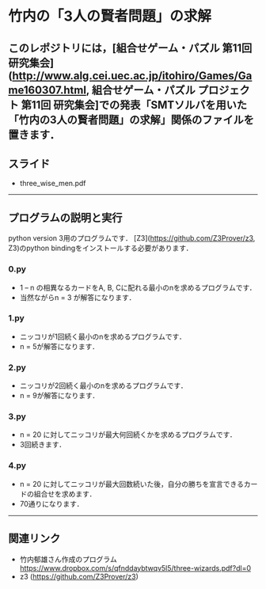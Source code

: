 # 竹内の「3人の賢者問題」の求解
このレポジトリには，[組合せゲーム・パズル 第11回 研究集会](http://www.alg.cei.uec.ac.jp/itohiro/Games/Game160307.html, 組合せゲーム・パズル プロジェクト 第11回 研究集会]での発表「SMTソルバを用いた「竹内の3人の賢者問題」の求解」関係のファイルを置きます．
-----
## スライド
- three_wise_men.pdf
------
## プログラムの説明と実行
python version 3用のプログラムです．
[Z3](https://github.com/Z3Prover/z3, Z3)のpython bindingをインストールする必要があります．
### 0.py
- 1 – n の相異なるカードをA, B, Cに配れる最小のnを求めるプログラムです．
- 当然ながらn = 3 が解答になります．
### 1.py
- ニッコリが1回続く最小のnを求めるプログラムです．
- n = 5が解答になります．
### 2.py
- ニッコリが2回続く最小のnを求めるプログラムです．
- n = 9が解答になります．
### 3.py
- n = 20 に対してニッコリが最大何回続くかを求めるプログラムです．
- 3回続きます．
### 4.py
- n = 20 に対してニッコリが最大回数続いた後，自分の勝ちを宣言できるカードの組合せを求めます．
- 70通りになります．
-----
## 関連リンク
- 竹内郁雄さん作成のプログラム https://www.dropbox.com/s/qfnddaybtwqv5l5/three-wizards.pdf?dl=0 
- z3 (https://github.com/Z3Prover/z3)
